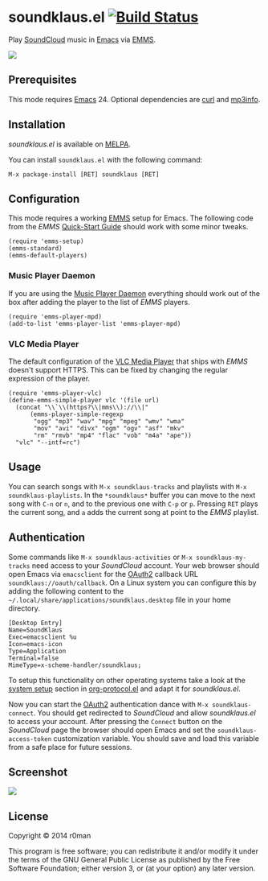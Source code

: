 # soundklaus.el [![Build Status](https://travis-ci.org/r0man/soundklaus.el.png)](https://travis-ci.org/r0man/soundklaus.el)

Play [SoundCloud](https://soundcloud.com) music in [Emacs](http://www.gnu.org/software/emacs/) via [EMMS](http://www.gnu.org/software/emms).

![](http://imgs.xkcd.com/comics/techno.png)

## Prerequisites

This mode requires [Emacs](http://www.gnu.org/software/emacs/) 24. Optional dependencies are [curl](http://curl.haxx.se) and [mp3info](http://ibiblio.org/mp3info).

## Installation

*soundklaus.el* is available on [MELPA](http://melpa.milkbox.net).

You can install `soundklaus.el` with the following command:

`M-x package-install [RET] soundklaus [RET]`

## Configuration

This mode requires a working [EMMS](http://www.gnu.org/software/emms) setup for Emacs. The following code from the *EMMS* [Quick-Start Guide](http://www.gnu.org/software/emms/quickstart.html) should work with some minor tweaks.

``` emacs-lisp
(require 'emms-setup)
(emms-standard)
(emms-default-players)
```

### Music Player Daemon

If you are using the [Music Player Daemon](http://www.musicpd.org) everything should work out of the box after adding the player to the list of *EMMS* players.

``` emacs-lisp
(require 'emms-player-mpd)
(add-to-list 'emms-player-list 'emms-player-mpd)
```

### VLC Media Player

The default configuration of the [VLC Media Player](http://www.videolan.org) that ships with *EMMS* doesn't support HTTPS. This can be fixed by changing the regular expression of the player.

``` emacs-lisp
(require 'emms-player-vlc)
(define-emms-simple-player vlc '(file url)
  (concat "\\`\\(https?\\|mms\\)://\\|"
	  (emms-player-simple-regexp
	   "ogg" "mp3" "wav" "mpg" "mpeg" "wmv" "wma"
	   "mov" "avi" "divx" "ogm" "ogv" "asf" "mkv"
	   "rm" "rmvb" "mp4" "flac" "vob" "m4a" "ape"))
  "vlc" "--intf=rc")
```

## Usage

You can search songs with `M-x soundklaus-tracks` and playlists with `M-x soundklaus-playlists`. In the `*soundklaus*` buffer you can move to the next song with `C-n` or `n`, and to the previous one with `C-p` or `p`. Pressing `RET` plays the current song, and `a` adds the current song at point to the *EMMS* playlist.

## Authentication

Some commands like `M-x soundklaus-activities` or `M-x soundklaus-my-tracks` need access to your *SoundCloud* account. Your web browser should open Emacs via `emacsclient` for the [OAuth2](http://oauth.net/2) callback URL  `soundklaus://oauth/callback`. On a Linux system you can configure this by adding the following content to the  `~/.local/share/applications/soundklaus.desktop` file in your home directory.

```
[Desktop Entry]
Name=SoundKlaus
Exec=emacsclient %u
Icon=emacs-icon
Type=Application
Terminal=false
MimeType=x-scheme-handler/soundklaus;
```

To setup this functionality on other operating systems take a look at the [system setup](http://orgmode.org/worg/org-contrib/org-protocol.html#sec-3) section in [org-protocol.el](http://orgmode.org/worg/org-contrib/org-protocol.html) and adapt it for *soundklaus.el*.

Now you can start the [OAuth2](http://oauth.net/2) authentication dance with `M-x soundklaus-connect`. You should get redirected to *SoundCloud* and allow *soundklaus.el* to access your account. After pressing the `Connect` button on the *SoundCloud* page the browser should open Emacs and set the `soundklaus-access-token` customization variable. You should save and load this variable from a safe place for future sessions.

## Screenshot

![](https://raw.githubusercontent.com/r0man/soundklaus.el/master/screenshot.jpg)

## License

Copyright © 2014 r0man

This program is free software; you can redistribute it and/or modify
it under the terms of the GNU General Public License as published by
the Free Software Foundation; either version 3, or (at your option)
any later version.
